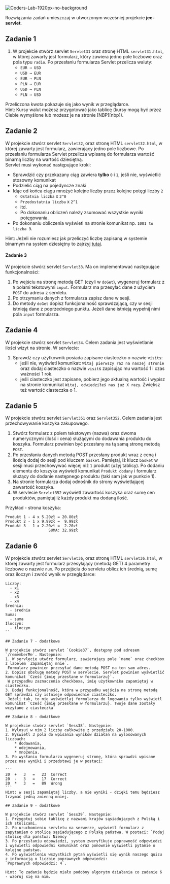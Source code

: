 ![Coders-Lab-1920px-no-background](https://user-images.githubusercontent.com/152855/73064373-5ed69780-3ea1-11ea-8a71-3d370a5e7dd8.png)


Rozwiązania zadań umieszczaj w utworzonym wcześniej projekcie **jee-servlet**.

## Zadanie 1

1. W projekcie stwórz servlet `Servlet31` oraz stronę HTML `servlet31.html`,
w której zawarty jest formularz, który zawiera jedno pole liczbowe oraz pola typu `radio`. 
Po przesłaniu formularza Servlet przelicza waluty:  
    * `EUR → USD`
    * `USD → EUR`
    * `EUR → PLN`
    * `PLN → EUR`
    * `USD → PLN`
    * `PLN → USD`
  
Przeliczona kwota pokazuje się jako wynik w przeglądarce.  
Hint: Kursy walut możesz przygotować jako tablicę (kursy mogą być przez Ciebie wymyślone lub możesz je na stronie [NBP][nbp]).


## Zadanie 2

W projekcie stwórz servlet `Servlet32`, oraz stronę HTML `servlet32.html`, w której zawarty jest formularz, zawierający jedno pole liczbowe. Po przesłaniu formularza Servlet przelicza wpisaną do formularza wartość binarną liczby na wartość dziesiętną.  
Servlet musi wykonać następujące kroki:  
  * Sprawdzić czy przekazany ciąg zawiera **tylko** `0` i `1`, jeśli nie, wyświetlić stosowny komunikat
  * Podzielić ciąg na pojedyncze znaki
  * Idąc od końca ciągu mnożyć kolejne liczby przez kolejne potęgi liczby `2`  
    * `Ostatnia liczba` x `2^0`
    * `Przedostatnia liczba` x `2^1`
    * itd.
    * Po dokonaniu obliczeń należy zsumować wszystkie wyniki potęgowania.
  * Po dokonaniu obliczenia wyświetl na stronie komunikat np. `1001 to liczba 9`.


Hint: Jeżeli nie rozumiesz jak przeliczyć liczbę zapisaną w systemie binarnym na system dziesiętny to zajrzyj [tutaj][binary-convertion].

[binary-convertion]:http://www.wikihow.com/Convert-from-Binary-to-Decimal

#### Zadanie 3
W projekcie stwórz servlet `Servlet33`. Ma on implementować następujące funkcjonalności:
1. Po wejściu na stronę metodą GET (czyli w `doGet`), wygeneruj formularz z `5` polami tekstowymi `input`. 
Formularz ma przesyłać dane z użyciem `POST` do adresu z servletu.
2. Po otrzymaniu danych z formularza zapisz dane w sesji.
3. Do metody `doGet` dopisz funkcjonalność sprawdzającą, czy w sesji istnieją dane z poprzedniego punktu. 
Jeżeli dane istnieją  wypełnij nimi pola `input` formularza.

## Zadanie 4

W projekcie stwórz servlet `Servlet34`. Celem zadania jest wyświetlanie ilości wizyt na stronie. W servlecie:
1. Sprawdź czy użytkownik posiada zapisane ciasteczko o nazwie `visits`:
    * jeśli nie, wyświetl komunikat: `Witaj pierwszy raz na naszej stronie` oraz dodaj ciasteczko o nazwie `visit`s zapisując mu wartość 1 i czas ważności 1 rok.
    * jeśli ciasteczko jest zapisane, pobierz jego aktualną wartość i wypisz na stronie komunikat `Witaj, odwiedziłeś nas już X razy`. Zwiększ też wartość ciasteczka o 1.

## Zadanie 5

W projekcie stwórz servlet `Servlet351` oraz `Servlet352`. Celem zadania jest przechowywanie koszyka zakupowego.
1. Stwórz formularz z polem tekstowym (nazwa) oraz dwoma numerycznymi (ilość i cena) służącymi do dodawania produktu do koszyka. Formularz powinien być przesłany na tą samą stronę metodą `POST`. 
2. Po przesłaniu danych metodą POST przesłany produkt wraz z ceną i ilością dodaj do sesji pod kluczem `basket`.
 Pamiętaj, iż klucz `basket` w sesji musi przechowywać więcej niż `1` produkt (użyj tablicy). 
 Po dodaniu elementu do koszyka wyświetl komunikat `Produkt dodany` i formularz służący do dodanie następnego produktu (taki sam jak w punkcie 1).
3. Na stronie formularza dodaj odnośnik do strony wyświetlającej zawartość koszyka.
4. W servlecie `Servlet352` wyświetl zawartość koszyka oraz sumę cen produktów, pamiętaj iż każdy produkt ma dodaną ilość.

Przykład - strona koszyka:
```
Produkt 1 - 4 x 5.20zł = 20.80zł
Produkt 2 - 1 x 9.99zł =  9.99zł
Produkt 3 - 1 x 2.20zł =  2.20zł
                   SUMA: 32.99zł
```

## Zadanie 6

W projekcie stwórz servlet `Servlet36`, oraz stronę HTML `servlet36.html`, 
w której zawarty jest formularz przesyłający (metodą GET) 4 parametry liczbowe o nazwie `num`.
 Po przejściu do servletu oblicz ich średnią, sumę oraz iloczyn i zwróć wynik w przeglądarce:

````
Liczby:
  - x1
  - x2
  - x3
  - x4
Średnia:
  - średnia 
Suma:
  - suma 
Iloczyn:
  - iloczyn 
``

## Zadanie 7 - dodatkowe

W projekcie stwórz servlet `Cookie37`, dostępny pod adresem `/rememberMe`. Następnie:
1. W servlecie utwórz formularz, zawierający pole `name` oraz checkbox z labelem `Zapamiętaj mnie`.
 Formularz powinien przesyłać dane metodą POST na ten sam adres.
2. Dopisz obsługę metody POST w servlecie. Servlet powinien wyświetlić komunikat `Cześć {imię przesłane w formularzu}`.
 W przypadku zaznaczenia checkboxa, imię użytkownika zapamiętaj w ciasteczku.
3. Dodaj funkcjonalność, która w przypadku wejścia na stronę metodą GET sprawdzi czy istnieje odpowiednie ciasteczko.
 Jeżeli tak, to nie wyświetlaj formularza do logowania tylko wyświetl komunikat `Cześć {imię przesłane w formularzu}. Twoje dane zostały wczytane z ciasteczka`

## Zadanie 8 - dodatkowe

W projekcie stwórz servlet `Sess38`. Następnie:
1. Wylosuj w nim 2 liczby całkowite z przedziału 20-1000.
2. Wyświetl 3 pola do wpisania wyników działań na wylosowanych liczbach:
    * dodawania, 
    * odejmowania, 
    * mnożenia.
3. Po wysłaniu formularza wygeneruj stronę, która sprawdzi wpisane przez nas wyniki i przedstawi je w postaci:

```
20	+	3	=	23	Correct
20	-	3	=	17	Correct
20	*	3	=	89	Wrong
```
Hint: w sesji zapamiętaj liczby, a nie wyniki - dzięki temu będziesz trzymać jedną zmienną mniej. 

## Zadanie 9 - dodatkowe

W projekcie stwórz servlet `Sess39`. Następnie:
1. Przygotuj sobie tablicę z nazwami krajów sąsiadujących z Polską i ich stolicami.
2. Po uruchomieniu servletu na serwerze, wyświetl formularz z zapytaniem o stolicę sąsiadującego z Polską państwa. W postaci: `Podaj stolicę dla państwa: Niemcy `
3. Po przesłaniu odpowiedzi, system zweryfikuje poprawność odpowiedzi i wyświetli odpowiedni komunikat oraz ponownie wyświetli pytanie o kolejne państwo.
4. Po wyświetleniu wszystkich pytań wyświetli się wynik naszego quizu z informacją o liczbie poprawnych odpowiedzi:
`Poprawnych odpowiedzi: 4`.

Hint: To zadanie będzie miało podobny algorytm działania co zadanie 6 - wzoruj się na nim.

